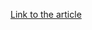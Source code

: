 [Link to the article](https://blog.talosintelligence.com/yorotrooper-espionage-campaign-cis-turkey-europe/)
